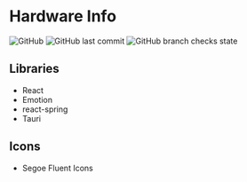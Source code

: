 # Hardware Info

![GitHub](https://img.shields.io/github/license/MateuszPerczak/hardwareinfo?style=flat-square)
![GitHub last commit](https://img.shields.io/github/last-commit/MateuszPerczak/hardwareinfo?style=flat-square)
![GitHub branch checks state](https://img.shields.io/github/checks-status/MateuszPerczak/hardwareinfo/master?style=flat-square)

## Libraries

- React
- Emotion
- react-spring
- Tauri

## Icons

- Segoe Fluent Icons
